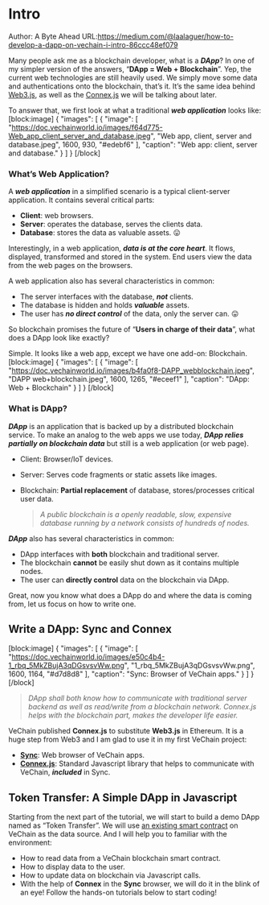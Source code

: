 # Intro

Author: A Byte Ahead URL:https://medium.com/@laalaguer/how-to-develop-a-dapp-on-vechain-i-intro-86ccc48ef079

Many people ask me as a blockchain developer, what is a ***DApp***? In one of my simpler version of the answers, “**DApp = Web + Blockchain**”. Yep, the current web technologies are still heavily used. We simply move some data and authentications onto the blockchain, that’s it. It’s the same idea behind [Web3.js](https://github.com/ethereum/web3.js/), as well as the [Connex.js](https://www.npmjs.com/package/@vechain/connex) we will be talking about later.

To answer that, we first look at what a traditional ***web application*** looks like:
[block:image]
{
  "images": [
    {
      "image": [
        "https://doc.vechainworld.io/images/f64d775-Web_app_client_server_and_database.jpeg",
        "Web app, client, server and database.jpeg",
        1600,
        930,
        "#edebf6"
      ],
      "caption": "Web app: client, server and database."
    }
  ]
}
[/block]
### **What’s Web Application?** 
A ***web application*** in a simplified scenario is a typical client-server application. It contains several critical parts:
* **Client**: web browsers.
* **Server**: operates the database, serves the clients data.
* **Database**: stores the data as valuable assets. 😛

Interestingly, in a web application, ***data is at the core heart***. It flows, displayed, transformed and stored in the system. End users view the data from the web pages on the browsers.

A web application also has several characteristics in common:

* The server interfaces with the database, ***not*** clients.
* The database is hidden and holds ***valuable*** assets.
* The user has ***no direct control*** of the data, only the server can. 😛

So blockchain promises the future of “**Users in charge of their data**”, what does a DApp look like exactly?

Simple. It looks like a web app, except we have one add-on: Blockchain.
[block:image]
{
  "images": [
    {
      "image": [
        "https://doc.vechainworld.io/images/b4fa0f8-DAPP_webblockchain.jpeg",
        "DAPP web+blockchain.jpeg",
        1600,
        1265,
        "#eceef1"
      ],
      "caption": "DApp: Web + Blockchain"
    }
  ]
}
[/block]
### **What is DApp?** 

***DApp*** is an application that is backed up by a distributed blockchain service. To make an analog to the web apps we use today, ***DApp relies partially on blockchain data*** but still is a web application (or web page).

* Client: Browser/IoT devices.
* Server: Serves code fragments or static assets like images.
* Blockchain: **Partial replacement** of database, stores/processes critical user data.

  > *A public blockchain is a openly readable, slow, expensive database running by a network consists of hundreds of nodes.*

***DApp*** also has several characteristics in common:

* DApp interfaces with **both** blockchain and traditional server.
* The blockchain **cannot** be easily shut down as it contains multiple nodes.
* The user can **directly control** data on the blockchain via DApp.

Great, now you know what does a DApp do and where the data is coming from, let us focus on how to write one.

## **Write a DApp: Sync and Connex** 
[block:image]
{
  "images": [
    {
      "image": [
        "https://doc.vechainworld.io/images/e50c4b4-1_rbq_5MkZBujA3qDGsvsvWw.png",
        "1_rbq_5MkZBujA3qDGsvsvWw.png",
        1600,
        1164,
        "#d7d8d8"
      ],
      "caption": "Sync: Browser of VeChain apps."
    }
  ]
}
[/block]
 > *DApp shall both know how to communicate with traditional server backend as well as read/write from a blockchain network. Connex.js helps with the blockchain part, makes the developer life easier.* 

VeChain published **Connex.js** to substitute **Web3.js** in Ethereum. It is a huge step from Web3 and I am glad to use it in my first VeChain project:

  * [**Sync**](https://env.vechain.org/): Web browser of VeChain apps.
  * [**Connex.js**](https://www.npmjs.com/package/@vechain/connex): Standard Javascript library that helps to communicate with VeChain, ***included*** in Sync. 

## **Token Transfer: A Simple DApp in Javascript** 

Starting from the next part of the tutorial, we will start to build a demo DApp named as “Token Transfer”. We will use [an existing smart contract](https://github.com/laalaguer/vechain-token-transfer) on VeChain as the data source. And I will help you to familiar with the environment:

* How to read data from a VeChain blockchain smart contract.
* How to display data to the user.
* How to update data on blockchain via Javascript calls.
* With the help of **Connex** in the **Sync** browser, we will do it in the blink of an eye! Follow the hands-on tutorials below to start coding!